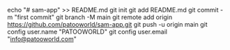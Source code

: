 echo "# sam-app" >> README.md
git init
git add README.md
git commit -m "first commit"
git branch -M main
git remote add origin https://github.com/patooworld/sam-app.git
git push -u origin main
git config user.name "PATOOWORLD"
git config user.email "info@patooworld.com"
